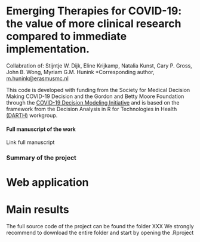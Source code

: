# Emerging Therapies for COVID-19: the value of more clinical research compared to immediate implementation.
Collabration of: Stijntje W. Dijk, Eline Krijkamp, Natalia Kunst, Cary P. Gross, John B. Wong, Myriam G.M. Hunink
*Corresponding author, m.hunink@erasmusmc.nl

This code is developed with funding from the Society for Medical Decision Making COVID-19 Decision and the Gordon and Betty Moore Foundation through the [COVID-19 Decision Modeling Initiative](https://smdm.org/news/detail/the-smdm-covid-19-decision-modeling-initiative-leaders-announce-grant-recip) and is based on the framework from the Decision Analysis in R for Technologies in Health [(DARTH)](http://darthworkgroup.com)  workgroup.

#### Full manuscript of the work
Link full manuscript


### Summary of the project

# Web application


# Main results
The full source code of the project can be found the folder XXX
We strongly recommend to download the entire folder and start by opening the .Rproject




